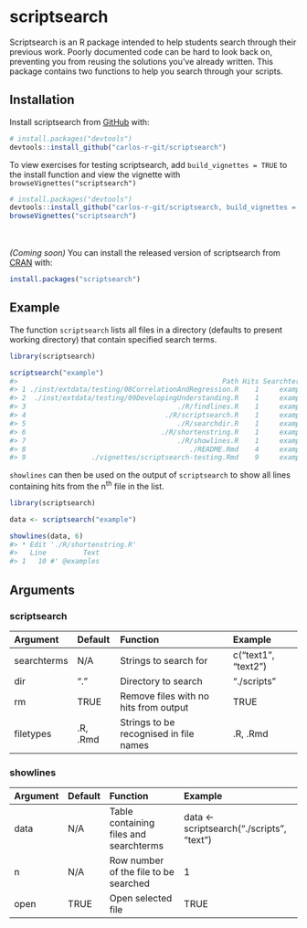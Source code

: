 
<!-- README.md is generated from README.Rmd. Please edit that file -->

# scriptsearch

<!-- badges: start -->

<!-- badges: end -->

Scriptsearch is an R package intended to help students search through
their previous work. Poorly documented code can be hard to look back on,
preventing you from reusing the solutions you’ve already written. This
package contains two functions to help you search through your scripts.

## Installation

Install scriptsearch from [GitHub](https://github.com/) with:

``` r
# install.packages("devtools")
devtools::install_github("carlos-r-git/scriptsearch")
```

To view exercises for testing scriptsearch, add `build_vignettes = TRUE`
to the install function and view the vignette with
`browseVignettes("scriptsearch")`

``` r
# install.packages("devtools")
devtools::install_github("carlos-r-git/scriptsearch, build_vignettes = TRUE")
browseVignettes("scriptsearch")
```

<br><br> *(Coming soon)* You can install the released version of
scriptsearch from [CRAN](https://CRAN.R-project.org) with:

``` r
install.packages("scriptsearch")
```

## Example

The function `scriptsearch` lists all files in a directory (defaults to
present working directory) that contain specified search terms.

``` r
library(scriptsearch)

scriptsearch("example")
#>                                                  Path Hits Searchterms
#> 1 ./inst/extdata/testing/08CorrelationAndRegression.R    1     example
#> 2  ./inst/extdata/testing/09DevelopingUnderstanding.R    1     example
#> 3                                     ./R/findlines.R    1     example
#> 4                                  ./R/scriptsearch.R    1     example
#> 5                                     ./R/searchdir.R    1     example
#> 6                                 ./R/shortenstring.R    1     example
#> 7                                     ./R/showlines.R    1     example
#> 8                                        ./README.Rmd    4     example
#> 9                ./vignettes/scriptsearch-testing.Rmd    9     example
```

`showlines` can then be used on the output of `scriptsearch` to show all
lines containing hits from the n<sup>th</sup> file in the list.

``` r
library(scriptsearch)

data <- scriptsearch("example")

showlines(data, 6)
#> * Edit './R/shortenstring.R'
#>   Line         Text
#> 1   10 #' @examples
```

## Arguments

### scriptsearch

| Argument    | Default  | Function                               | Example             |
| :---------- | :------- | :------------------------------------- | :------------------ |
| searchterms | N/A      | Strings to search for                  | c(“text1”, “text2”) |
| dir         | “.”      | Directory to search                    | “./scripts”         |
| rm          | TRUE     | Remove files with no hits from output  | TRUE                |
| filetypes   | .R, .Rmd | Strings to be recognised in file names | .R, .Rmd            |

### showlines

| Argument | Default | Function                               | Example                                    |
| :------- | :------ | :------------------------------------- | :----------------------------------------- |
| data     | N/A     | Table containing files and searchterms | data \<- scriptsearch(“./scripts”, “text”) |
| n        | N/A     | Row number of the file to be searched  | 1                                          |
| open     | TRUE    | Open selected file                     | TRUE                                       |
